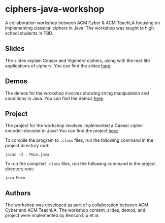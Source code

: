 # ciphers-java-workshop
A collaboration workshop between ACM Cyber & ACM TeachLA focusing on implementing classical ciphers in Java! The workshop was taught to high school students in TBD.

## Slides
The slides explain Ceasar and Vigenère ciphers, along with the real-life applications of ciphers. You can find the slides [here](https://docs.google.com/presentation/d/1-bCpPzhor2Be6eFI90ioucnsveL2WCfnuERQb-hwEPU/edit?usp=sharing).

## Demos
The demos for the wrokshop involves showing string manipulation and conditions in Java. You can find the demos [here](./demos/README.md).

## Project
The project for the workshop involves implemented a Caeser cipher encoder-decoder in Java! You can find the project [here](./project/README.md).

To compile the program to `.class` files, run the following command in the project directory root:
```
javac -d . Main.java
```

To run the compiled `.class` files, run the following command in the project directory root:
```
java Main
```

## Authors
The workshop was developed as part of a collaboration between ACM Cyber and ACM TeachLA. The workshop content, slides, demos, and project were implemented by Benson Liu et al.
